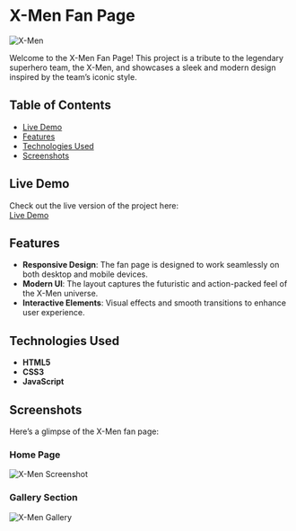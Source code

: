 # X-Men Fan Page

![X-Men](https://github.com/peter-kimanzi/xmen/assets/71552773/81590ee9-8357-4d4d-b27b-ea4da8c0fc39)

Welcome to the X-Men Fan Page! This project is a tribute to the legendary superhero team, the X-Men, and showcases a sleek and modern design inspired by the team’s iconic style.

## Table of Contents

- [Live Demo](#live-demo)
- [Features](#features)
- [Technologies Used](#technologies-used)
- [Screenshots](#screenshots)

## Live Demo

Check out the live version of the project here:  
[Live Demo](https://peter-kimanzi.github.io/xmen/)

## Features

- **Responsive Design**: The fan page is designed to work seamlessly on both desktop and mobile devices.
- **Modern UI**: The layout captures the futuristic and action-packed feel of the X-Men universe.
- **Interactive Elements**: Visual effects and smooth transitions to enhance user experience.

## Technologies Used

- **HTML5**
- **CSS3**
- **JavaScript**
  
## Screenshots

Here’s a glimpse of the X-Men fan page:

### Home Page
![X-Men Screenshot](https://github.com/peter-kimanzi/xmen/assets/71552773/81590ee9-8357-4d4d-b27b-ea4da8c0fc39)

### Gallery Section
![X-Men Gallery](https://github.com/peter-kimanzi/xmen/assets/71552773/ccb51fac-4f8d-4b7e-bac6-4e33b3672047)
